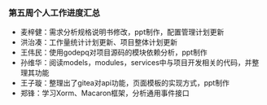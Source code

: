 ### 第五周个人工作进度汇总

* 麦梓健：需求分析规格说明书修改，ppt制作，配置管理计划更新
* 洪治凑：工作量统计计划更新、项目整体计划更新
* 王伟民：使用godepq对项目源码的模块依赖分析，ppt制作
* 孙维华：阅读models，modules，services中与项目开发相关的代码，并整理其功能
* 王子璇：整理出了gitea对api功能，页面模板的实现方式，ppt制作
* 郑锋：学习Xorm、Macaron框架，分析通用事件接口
